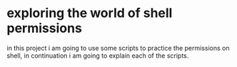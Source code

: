 # exploring the world of shell permissions
in this project i am going to use some scripts to practice the permissions on shell, in continuation i am going to explain each of the scripts.